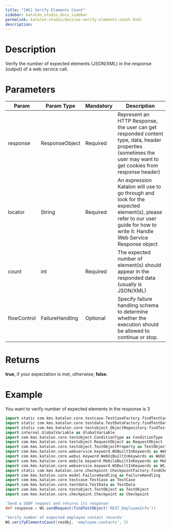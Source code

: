 ```yaml
---
title: "[WS] Verify Elements Count" 
sidebar: katalon_studio_docs_sidebar
permalink: katalon-studio/docs/ws-verify-elements-count.html 
description: 
---
```

Description
===========

Verify the number of expected elements (JSON/XML) in the response (output) of a web service call.

Parameters
==========

<table><thead><tr><th><div>Param</div></th><th><div>Param Type</div></th><th><div>Mandatory</div></th><th><div>Description</div></th></tr></thead><tbody><tr><td><span>response</span></td><td><span>ResponseObject</span></td><td>Required</td><td><span>Represent an HTTP Response, the user can get responded content type, data, header properties (sometimes the user may want to get cookies from response header)</span></td></tr><tr><td><span>locator</span></td><td><span>String</span></td><td>Required</td><td><span>An expression Katalon will use to go through and look for the expected element(s), please refer to our user guide for how to write it:&nbsp;</span><a>Handle Web Service Response object</a></td></tr><tr><td><span>count&nbsp;</span></td><td><span>int&nbsp;</span></td><td>Required</td><td><span><span>T</span><span>he expected number of element(s) should appear in the responded data (usually is JSON/XML)</span></span></td></tr><tr><td><span>flowControl</span></td><td><span>FailureHandling</span></td><td>Optional</td><td><span>Spec</span><span>ify </span><a>failure handling</a><span> schema to determine whether the execution should be allowed to continue or stop.</span></td></tr></tbody></table>

Returns
=======

**true**, if your expectation is met, otherwise; **false**.

Example
=======

You want to verify number of expected elements in the response is 3

```groovy
import static com.kms.katalon.core.testcase.TestCaseFactory.findTestCase
import static com.kms.katalon.core.testdata.TestDataFactory.findTestData
import static com.kms.katalon.core.testobject.ObjectRepository.findTestObject
import internal.GlobalVariable as GlobalVariable
import com.kms.katalon.core.testobject.ConditionType as ConditionType
import com.kms.katalon.core.testobject.RequestObject as RequestObject
import com.kms.katalon.core.testobject.TestObjectProperty as TestObjectProperty
import com.kms.katalon.core.webservice.keyword.WSBuiltInKeywords as WebAPI
import com.kms.katalon.core.webui.keyword.WebUiBuiltInKeywords as WebUI
import com.kms.katalon.core.mobile.keyword.MobileBuiltInKeywords as Mobile
import com.kms.katalon.core.webservice.keyword.WSBuiltInKeywords as WS
import static com.kms.katalon.core.checkpoint.CheckpointFactory.findCheckpoint
import com.kms.katalon.core.model.FailureHandling as FailureHandling
import com.kms.katalon.core.testcase.TestCase as TestCase
import com.kms.katalon.core.testdata.TestData as TestData
import com.kms.katalon.core.testobject.TestObject as TestObject
import com.kms.katalon.core.checkpoint.Checkpoint as Checkpoint

'Send a SOAP request and returns its response'
def response = WS.sendRequest(findTestObject('REST_EmployeeInfo'))

'Verify number of expected employee contact records'
WS.verifyElementsCount(resObj, 'employee.contacts', 3)
```